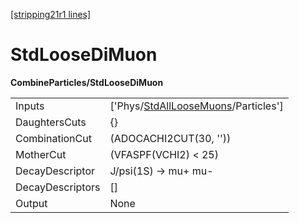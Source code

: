 [[stripping21r1 lines]](./stripping21r1-index)

# StdLooseDiMuon

**CombineParticles/StdLooseDiMuon**

|                  |                                                                                           |
|------------------|-------------------------------------------------------------------------------------------|
| Inputs           | ['Phys/[StdAllLooseMuons](./stripping21r1-commonparticles-stdallloosemuons)/Particles'] |
| DaughtersCuts    | {}                                                                                        |
| CombinationCut   | (ADOCACHI2CUT(30, ''))                                                                    |
| MotherCut        | (VFASPF(VCHI2) \< 25)                                                                     |
| DecayDescriptor  | J/psi(1S) -\> mu+ mu-                                                                     |
| DecayDescriptors | []                                                                                      |
| Output           | None                                                                                      |
